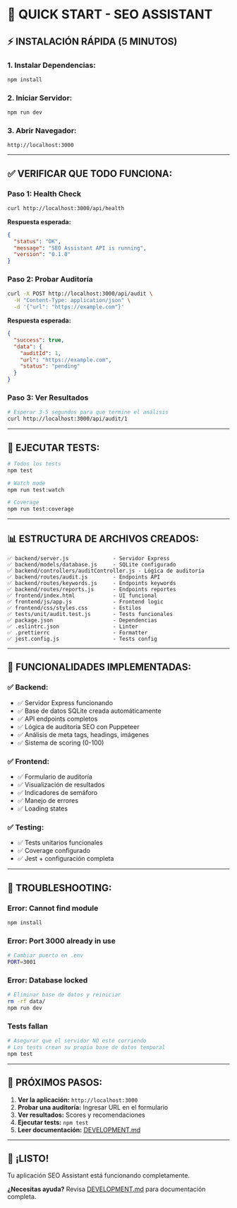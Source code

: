 # 🚀 QUICK START - SEO ASSISTANT

## ⚡ **INSTALACIÓN RÁPIDA (5 MINUTOS)**

### **1. Instalar Dependencias:**
```bash
npm install
```

### **2. Iniciar Servidor:**
```bash
npm run dev
```

### **3. Abrir Navegador:**
```
http://localhost:3000
```

---

## ✅ **VERIFICAR QUE TODO FUNCIONA:**

### **Paso 1: Health Check**
```bash
curl http://localhost:3000/api/health
```

**Respuesta esperada:**
```json
{
  "status": "OK",
  "message": "SEO Assistant API is running",
  "version": "0.1.0"
}
```

### **Paso 2: Probar Auditoría**
```bash
curl -X POST http://localhost:3000/api/audit \
  -H "Content-Type: application/json" \
  -d '{"url": "https://example.com"}'
```

**Respuesta esperada:**
```json
{
  "success": true,
  "data": {
    "auditId": 1,
    "url": "https://example.com",
    "status": "pending"
  }
}
```

### **Paso 3: Ver Resultados**
```bash
# Esperar 3-5 segundos para que termine el análisis
curl http://localhost:3000/api/audit/1
```

---

## 🧪 **EJECUTAR TESTS:**

```bash
# Todos los tests
npm test

# Watch mode
npm run test:watch

# Coverage
npm run test:coverage
```

---

## 📊 **ESTRUCTURA DE ARCHIVOS CREADOS:**

```
✅ backend/server.js              - Servidor Express
✅ backend/models/database.js     - SQLite configurado
✅ backend/controllers/auditController.js - Lógica de auditoría
✅ backend/routes/audit.js        - Endpoints API
✅ backend/routes/keywords.js     - Endpoints keywords
✅ backend/routes/reports.js      - Endpoints reportes
✅ frontend/index.html            - UI funcional
✅ frontend/js/app.js             - Frontend logic
✅ frontend/css/styles.css        - Estilos
✅ tests/unit/audit.test.js       - Tests funcionales
✅ package.json                   - Dependencias
✅ .eslintrc.json                 - Linter
✅ .prettierrc                    - Formatter
✅ jest.config.js                 - Tests config
```

---

## 🎯 **FUNCIONALIDADES IMPLEMENTADAS:**

### **✅ Backend:**
- ✅ Servidor Express funcionando
- ✅ Base de datos SQLite creada automáticamente
- ✅ API endpoints completos
- ✅ Lógica de auditoría SEO con Puppeteer
- ✅ Análisis de meta tags, headings, imágenes
- ✅ Sistema de scoring (0-100)

### **✅ Frontend:**
- ✅ Formulario de auditoría
- ✅ Visualización de resultados
- ✅ Indicadores de semáforo
- ✅ Manejo de errores
- ✅ Loading states

### **✅ Testing:**
- ✅ Tests unitarios funcionales
- ✅ Coverage configurado
- ✅ Jest + configuración completa

---

## 🐛 **TROUBLESHOOTING:**

### **Error: Cannot find module**
```bash
npm install
```

### **Error: Port 3000 already in use**
```bash
# Cambiar puerto en .env
PORT=3001
```

### **Error: Database locked**
```bash
# Eliminar base de datos y reiniciar
rm -rf data/
npm run dev
```

### **Tests fallan**
```bash
# Asegurar que el servidor NO esté corriendo
# Los tests crean su propia base de datos temporal
npm test
```

---

## 📝 **PRÓXIMOS PASOS:**

1. **Ver la aplicación:** `http://localhost:3000`
2. **Probar una auditoría:** Ingresar URL en el formulario
3. **Ver resultados:** Scores y recomendaciones
4. **Ejecutar tests:** `npm test`
5. **Leer documentación:** [DEVELOPMENT.md](DEVELOPMENT.md)

---

## 🎉 **¡LISTO!**

Tu aplicación SEO Assistant está funcionando completamente.

**¿Necesitas ayuda?** Revisa [DEVELOPMENT.md](DEVELOPMENT.md) para documentación completa.

